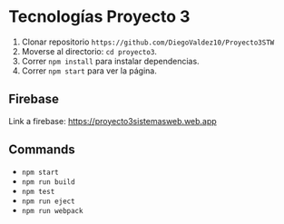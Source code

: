 # Tecnologías Proyecto 3
1. Clonar repositorio `https://github.com/DiegoValdez10/Proyecto3STW`
2. Moverse al directorio: `cd proyecto3`.<br />
3. Correr `npm install` para instalar dependencias.<br />
4. Correr `npm start` para ver la página.
## Firebase
Link a firebase: https://proyecto3sistemasweb.web.app
## Commands

- `npm start`
- `npm run build`
- `npm test`
- `npm run eject`
- `npm run webpack`

